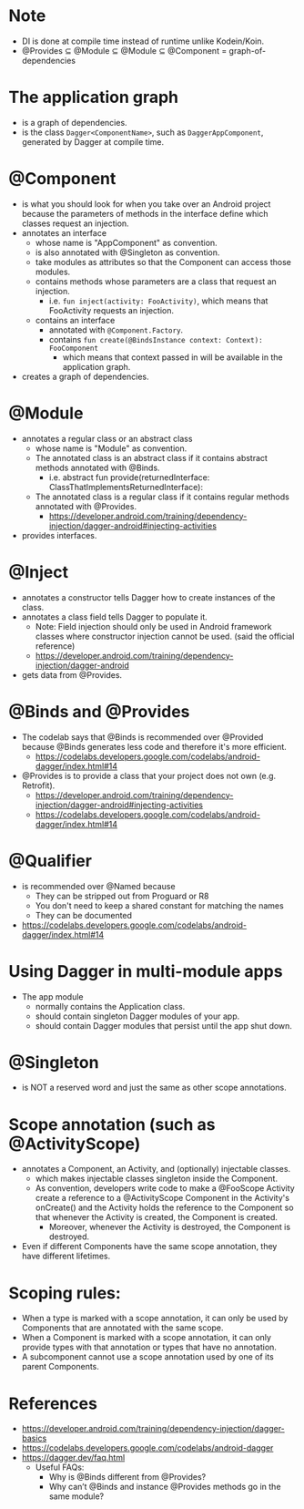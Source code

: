 # Note
* DI is done at compile time instead of runtime unlike Kodein/Koin.
* @Provides ⊆ @Module ⊆ @Module ⊆ @Component = graph-of-dependencies

# The application graph
* is a graph of dependencies.
* is the class `Dagger<ComponentName>`, such as `DaggerAppComponent`, generated by Dagger at compile time.

# @Component
* is what you should look for when you take over an Android project because the parameters of methods in the interface define which classes request an injection.
* annotates an interface
  * whose name is "AppComponent" as convention.
  * is also annotated with @Singleton as convention.
  * take modules as attributes so that the Component can access those modules.
  * contains methods whose parameters are a class that request an injection.
    * i.e. `fun inject(activity: FooActivity)`, which means that FooActivity requests an injection.
  * contains an interface
    * annotated with `@Component.Factory`.
    * contains `fun create(@BindsInstance context: Context): FooComponent`
      * which means that context passed in will be available in the application graph.
* creates a graph of dependencies.

# @Module
* annotates a regular class or an abstract class
  * whose name is "<ReturnedInterface>Module" as convention.
  * The annotated class is an abstract class if it contains abstract methods annotated with @Binds.
    * i.e. abstract fun provide<ReturnedInterface>(returnedInterface: ClassThatImplementsReturnedInterface): <ReturnedInterface>
  * The annotated class is a regular class if it contains regular methods annotated with @Provides.
    * https://developer.android.com/training/dependency-injection/dagger-android#injecting-activities
* provides interfaces.

# @Inject
* annotates a constructor tells Dagger how to create instances of the class.
* annotates a class field tells Dagger to populate it.
  * Note: Field injection should only be used in Android framework classes where constructor injection cannot be used. (said the official reference)
  * https://developer.android.com/training/dependency-injection/dagger-android
* gets data from @Provides.

# @Binds and @Provides
* The codelab says that @Binds is recommended over @Provided because @Binds generates less code and therefore it's more efficient.
  * https://codelabs.developers.google.com/codelabs/android-dagger/index.html#14
* @Provides is to provide a class that your project does not own (e.g. Retrofit).
  * https://developer.android.com/training/dependency-injection/dagger-android#injecting-activities
  * https://codelabs.developers.google.com/codelabs/android-dagger/index.html#14

# @Qualifier
* is recommended over @Named because
   * They can be stripped out from Proguard or R8
   * You don't need to keep a shared constant for matching the names
   * They can be documented
* https://codelabs.developers.google.com/codelabs/android-dagger/index.html#14

# Using Dagger in multi-module apps
* The app module
  * normally contains the Application class.
  * should contain singleton Dagger modules of your app.
  * should contain Dagger modules that persist until the app shut down.

# @Singleton
* is NOT a reserved word and just the same as other scope annotations.

# Scope annotation (such as @ActivityScope)
* annotates a Component, an Activity, and (optionally) injectable classes.
  * which makes injectable classes singleton inside the Component.
  * As convention, developers write code to make a @FooScope Activity create a reference to a @ActivityScope Component in the Activity's onCreate() and the Activity holds the reference to the Component so that whenever the Activity is created, the Component is created.
    * Moreover, whenever the Activity is destroyed, the Component is destroyed.
* Even if different Components have the same scope annotation, they have different lifetimes.

# Scoping rules:
* When a type is marked with a scope annotation, it can only be used by Components that are annotated with the same scope.
* When a Component is marked with a scope annotation, it can only provide types with that annotation or types that have no annotation.
* A subcomponent cannot use a scope annotation used by one of its parent Components.

# References
* https://developer.android.com/training/dependency-injection/dagger-basics
* https://codelabs.developers.google.com/codelabs/android-dagger
* https://dagger.dev/faq.html
  * Useful FAQs:
    * Why is @Binds different from @Provides?
    * Why can’t @Binds and instance @Provides methods go in the same module?
